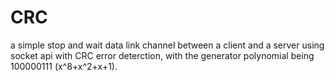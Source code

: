 # CRC
a simple stop and wait data link channel between a client and a server using socket api with CRC error deterction, with the generator polynomial being 100000111 (x^8+x^2+x+1).
